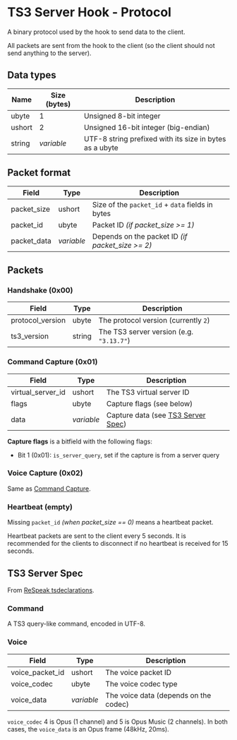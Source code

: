 # TS3 Server Hook - Protocol

A binary protocol used by the hook to send data to the client.

All packets are sent from the hook to the client (so the client should not send anything to the server).

## Data types

| Name   | Size (bytes) | Description                                             |
|--------|--------------|---------------------------------------------------------|
| ubyte  | 1            | Unsigned 8-bit integer                                  |
| ushort | 2            | Unsigned 16-bit integer (big-endian)                    |
| string | _variable_   | UTF-8 string prefixed with its size in bytes as a ubyte |

## Packet format

| Field       | Type       | Description                                       |
|-------------|------------|---------------------------------------------------|
| packet_size | ushort     | Size of the `packet_id` + `data` fields in bytes  |
| packet_id   | ubyte      | Packet ID _(if packet_size >= 1)_                 |
| packet_data | _variable_ | Depends on the packet ID  _(if packet_size >= 2)_ |

## Packets

### Handshake (0x00)

| Field            | Type   | Description                              |
|------------------|--------|------------------------------------------|
| protocol_version | ubyte  | The protocol version (currently `2`)     |
| ts3_version      | string | The TS3 server version (e.g. `"3.13.7"`) |

### Command Capture (0x01)

| Field             | Type       | Description                                            |
|-------------------|------------|--------------------------------------------------------|
| virtual_server_id | ushort     | The TS3 virtual server ID                              |
| flags             | ubyte      | Capture flags (see below)                              |
| data              | _variable_ | Capture data (see [TS3 Server Spec](#ts3-server-spec)) |

**Capture flags** is a bitfield with the following flags:
- Bit 1 (0x01): `is_server_query`, set if the capture is from a server query

### Voice Capture (0x02)

Same as [Command Capture](#command-capture-0x01).

### Heartbeat (empty)

Missing `packet_id` _(when packet_size == 0)_ means a heartbeat packet.

Heartbeat packets are sent to the client every 5 seconds.
It is recommended for the clients to disconnect if no heartbeat is received for
15 seconds.

## TS3 Server Spec

From [ReSpeak tsdeclarations][ts3protocol.md].

[ts3protocol.md]: https://github.com/ReSpeak/tsdeclarations/blob/e19149d13ec114fd9756bc726e8f86bf47ae9181/ts3protocol.md

### Command

A TS3 query-like command, encoded in UTF-8.

### Voice

| Field            | Type       | Description                           |
|------------------|------------|---------------------------------------|
| voice_packet_id  | ushort     | The voice packet ID                   |
| voice_codec      | ubyte      | The voice codec type                  |
| voice_data       | _variable_ | The voice data (depends on the codec) |

`voice_codec` 4 is Opus (1 channel) and 5 is Opus Music (2 channels).
In both cases, the `voice_data` is an Opus frame (48kHz, 20ms).
